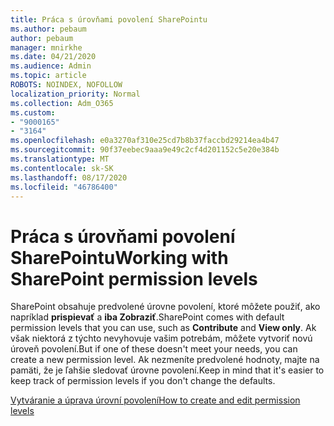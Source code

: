 ```yaml
---
title: Práca s úrovňami povolení SharePointu
ms.author: pebaum
author: pebaum
manager: mnirkhe
ms.date: 04/21/2020
ms.audience: Admin
ms.topic: article
ROBOTS: NOINDEX, NOFOLLOW
localization_priority: Normal
ms.collection: Adm_O365
ms.custom:
- "9000165"
- "3164"
ms.openlocfilehash: e0a3270af310e25cd7b8b37faccbd29214ea4b47
ms.sourcegitcommit: 90f37eebec9aaa9e49c2cf4d201152c5e20e384b
ms.translationtype: MT
ms.contentlocale: sk-SK
ms.lasthandoff: 08/17/2020
ms.locfileid: "46786400"
---
```

# <a name="working-with-sharepoint-permission-levels"></a><span data-ttu-id="d8fec-102">Práca s úrovňami povolení SharePointu</span><span class="sxs-lookup"><span data-stu-id="d8fec-102">Working with SharePoint permission levels</span></span>

<span data-ttu-id="d8fec-103">SharePoint obsahuje predvolené úrovne povolení, ktoré môžete použiť, ako napríklad **prispievať** a **iba Zobraziť**.</span><span class="sxs-lookup"><span data-stu-id="d8fec-103">SharePoint comes with default permission levels that you can use, such as **Contribute** and **View only**.</span></span> <span data-ttu-id="d8fec-104">Ak však niektorá z týchto nevyhovuje vašim potrebám, môžete vytvoriť novú úroveň povolení.</span><span class="sxs-lookup"><span data-stu-id="d8fec-104">But if one of these doesn't meet your needs, you can create a new permission level.</span></span> <span data-ttu-id="d8fec-105">Ak nezmeníte predvolené hodnoty, majte na pamäti, že je ľahšie sledovať úrovne povolení.</span><span class="sxs-lookup"><span data-stu-id="d8fec-105">Keep in mind that it's easier to keep track of permission levels if you don't change the defaults.</span></span>

[<span data-ttu-id="d8fec-106">Vytváranie a úprava úrovní povolení</span><span class="sxs-lookup"><span data-stu-id="d8fec-106">How to create and edit permission levels</span></span>](https://docs.microsoft.com/sharepoint/how-to-create-and-edit-permission-levels)
